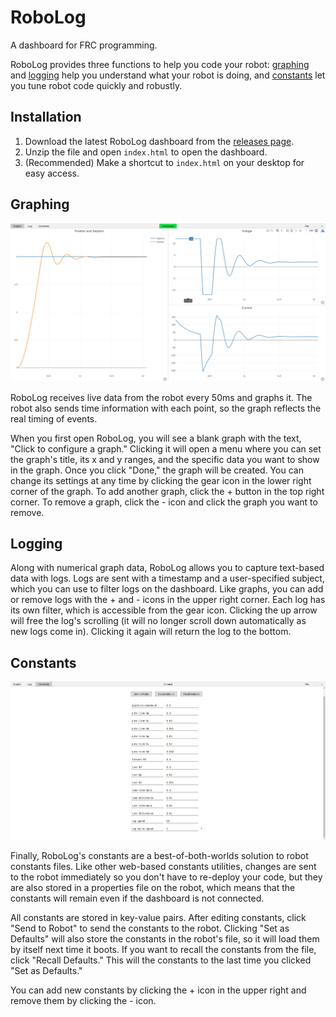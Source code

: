 # RoboLog
A dashboard for FRC programming.

RoboLog provides three functions to help you code your robot: [graphing](#graphing) and [logging](#logging) help you understand what your robot is doing, and [constants](#constants) let you tune robot code quickly and robustly.

## Installation
1. Download the latest RoboLog dashboard from the [releases page](releases).
2. Unzip the file and open `index.html` to open the dashboard.
3. (Recommended) Make a shortcut to `index.html` on your desktop for easy access.

## Graphing
![Graphs screenshot](images/graphs.png)

RoboLog receives live data from the robot every 50ms and graphs it. The robot also sends time information with each point, so the graph reflects the real timing of events.

When you first open RoboLog, you will see a blank graph with the text, "Click to configure a graph." Clicking it will open a menu where you can set the graph's title, its x and y ranges, and the specific data you want to show in the graph. Once you click "Done," the graph will be created. You can change its settings at any time by clicking the gear icon in the lower right corner of the graph. To add another graph, click the + button in the top right corner. To remove a graph, click the - icon and click the graph you want to remove.

## Logging

Along with numerical graph data, RoboLog allows you to capture text-based data with logs. Logs are sent with a timestamp and a user-specified subject, which you can use to filter logs on the dashboard. Like graphs, you can add or remove logs with the + and - icons in the upper right corner. Each log has its own filter, which is accessible from the gear icon. Clicking the up arrow will free the log's scrolling (it will no longer scroll down automatically as new logs come in). Clicking it again will return the log to the bottom.

## Constants
![Constants screenshot](images/constants.png)

Finally, RoboLog's constants are a best-of-both-worlds solution to robot constants files. Like other web-based constants utilities, changes are sent to the robot immediately so you don't have to re-deploy your code, but they are also stored in a properties file on the robot, which means that the constants will remain even if the dashboard is not connected.

All constants are stored in key-value pairs. After editing constants, click "Send to Robot" to send the constants to the robot. Clicking "Set as Defaults" will also store the constants in the robot's file, so it will load them by itself next time it boots. If you want to recall the constants from the file, click "Recall Defaults." This will the constants to the last time you clicked "Set as Defaults."

You can add new constants by clicking the + icon in the upper right and remove them by clicking the - icon.
